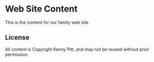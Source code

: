 Web Site Content
================

This is the content for our family web site.

License
-------

All content is Copyright Kenny Pitt, and may not be reused without prior
permission.
